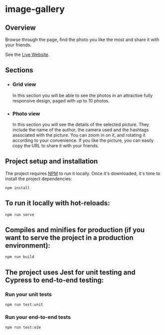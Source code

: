 # image-gallery

## Overview
Browse through the page, find the photo you like the most and share it with your friends.

See the [Live Website](http://www.sebastian.lob.com.ar/).

## Sections
- ### Grid view
  In this section you will be able to see the photos in an attractive fully responsive design, paged with up to 10 photos.

- ### Photo view
  In this section you will see the details of the selected picture. They include the name of the author, the camera used and the hashtags associated with the picture.
You can zoom in on it, and rotating it according to your convenience. If you like the picture, you can easily copy the URL to share it with your friends.

## Project setup and installation

The project requires [NPM](https://www.npmjs.com/) to run it locally.
Once it's downloaded, it's time to install the project dependencies:
```
npm install
```

## To run it locally with hot-reloads:
```
npm run serve
```

## Compiles and minifies for production (if you want to serve the project in a production environment):
```
npm run build
```

## The project uses Jest for unit testing and Cypress to end-to-end testing:
### Run your unit tests
```
npm run test:unit
```

### Run your end-to-end tests
```
npm run test:e2e
```